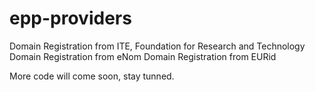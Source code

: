 # epp-providers

Domain Registration from ITE, Foundation for Research and Technology 
Domain Registration from eNom
Domain Registration from EURid

More code will come soon, stay tunned.
